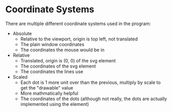 # Coordinate Systems

There are multiple different coordinate systems used in the program:

* Absolute
    * Relative to the viewport, origin is top left, not translated
    * The plain window coordinates
    * The coordinates the mouse would be in
* Relative
    * Translated, origin is (0, 0) of the svg element
    * The coordinates of the svg element
    * The coordinates the lines use
* Scaled
    * Each dot is 1 more unit over than the previous, multiply by scale to get the "drawable" value
    * More mathmatically helpful
    * The coordinates of the dots (although not really, the dots are actually implemented using the <pattern> element)
